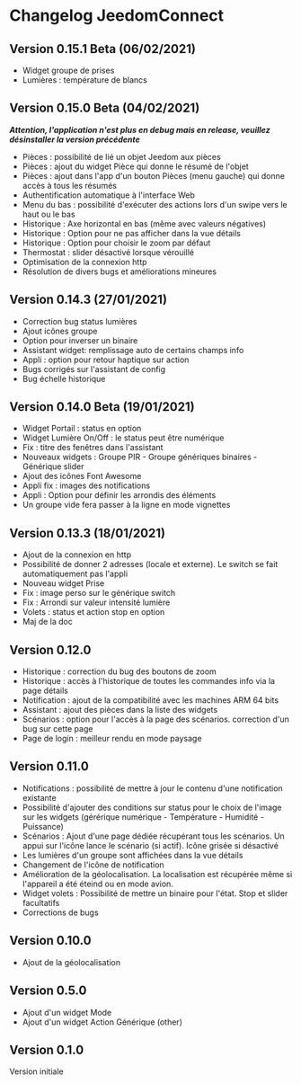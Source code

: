 # Changelog JeedomConnect
## Version 0.15.1 Beta (06/02/2021)
- Widget groupe de prises
- Lumières : température de blancs

## Version 0.15.0 Beta (04/02/2021)
***Attention, l'application n'est plus en debug mais en release, veuillez désinstaller la version précédente***
- Pièces : possibilité de lié un objet Jeedom aux pièces
- Pièces : ajout du widget Pièce qui donne le résumé de l'objet
- Pièces : ajout dans l'app d'un bouton Pièces (menu gauche) qui donne accès à tous les résumés
- Authentification automatique à l'interface Web
- Menu du bas : possibilité d'exécuter des actions lors d'un swipe vers le haut ou le bas
- Historique : Axe horizontal en bas (même avec valeurs négatives)
- Historique : Option pour ne pas afficher dans la vue détails
- Historique : Option pour choisir le zoom par défaut
- Thermostat : slider désactivé lorsque vérouillé
- Optimisation de la connexion http
- Résolution de divers bugs et améliorations mineures

## Version 0.14.3 (27/01/2021)
- Correction bug status lumières
- Ajout icônes groupe
- Option pour inverser un binaire
- Assistant widget: remplissage auto de certains champs info
- Appli : option pour retour haptique sur action
- Bugs corrigés sur l'assistant de config
- Bug échelle historique

## Version 0.14.0 Beta (19/01/2021)
- Widget Portail : status en option
- Widget Lumière On/Off : le status peut être numérique
- Fix : titre des fenêtres dans l'assistant
- Nouveaux widgets : Groupe PIR - Groupe génériques binaires - Générique slider
- Ajout des icônes Font Awesome
- Appli fix : images des notifications
- Appli : Option pour définir les arrondis des éléments
- Un groupe vide fera passer à la ligne en mode vignettes

## Version 0.13.3 (18/01/2021)
- Ajout de la connexion en http
- Possibilité de donner 2 adresses (locale et externe). Le switch se fait automatiquement pas l'appli
- Nouveau widget Prise
- Fix : image perso sur le générique switch
- Fix : Arrondi sur valeur intensité lumière
- Volets : status et action stop en option
- Maj de la doc

## Version 0.12.0
- Historique : correction du bug des boutons de zoom
- Historique : accès à l'historique de toutes les commandes info via la page détails
- Notification : ajout de la compatibilité avec les machines ARM 64 bits
- Assistant : ajout des pièces dans la liste des widgets
- Scénarios : option pour l'accès à la page des scénarios. correction d'un bug sur cette page
- Page de login : meilleur rendu en mode paysage

## Version 0.11.0
- Notifications : possibilité de mettre à jour le contenu d'une notification existante
- Possibilité d'ajouter des conditions sur status pour le choix de l'image sur les widgets (gérérique numérique - Température - Humidité - Puissance)
- Scénarios : Ajout d'une page dédiée récupérant tous les scénarios. Un appui sur l'icône lance le scénario (si actif). Icône grisée si désactivé
- Les lumières d'un groupe sont affichées dans la vue détails
- Changement de l'icône de notification
- Amélioration de la géolocalisation. La localisation est récupérée même si l'appareil a été éteind ou en mode avion.
- Widget volets : Possibilité de mettre un binaire pour l'état. Stop et slider facultatifs
- Corrections de bugs

## Version 0.10.0
- Ajout de la géolocalisation

## Version 0.5.0
- Ajout d'un widget Mode
- Ajout d'un widget Action Générique (other)

## Version 0.1.0
Version initiale

